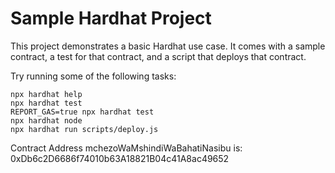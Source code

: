 # Sample Hardhat Project

This project demonstrates a basic Hardhat use case. It comes with a sample contract, a test for that contract, and a script that deploys that contract.

Try running some of the following tasks:

```shell
npx hardhat help
npx hardhat test
REPORT_GAS=true npx hardhat test
npx hardhat node
npx hardhat run scripts/deploy.js
```
Contract Address mchezoWaMshindiWaBahatiNasibu is: 0xDb6c2D6686f74010b63A18821B04c41A8ac49652